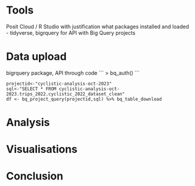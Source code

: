<h1>Tools</h1>
Posit Cloud / R Studio with justification
what packages installed and loaded - tidyverse, bigrquery for API with Big Query projects

<h1>Data upload</h1>
bigrquery package, API through code
```
> bq_auth()
```

```
projectid<-"cyclistic-analysis-oct-2023"
sql<-"SELECT * FROM cyclistic-analysis-oct-2023.trips_2022.cyclistic_2022_dataset_clean"
df <- bq_project_query(projectid,sql) %>% bq_table_download
```

<h1>Analysis</h1>

<h1>Visualisations</h1>

<h1>Conclusion</h1>
